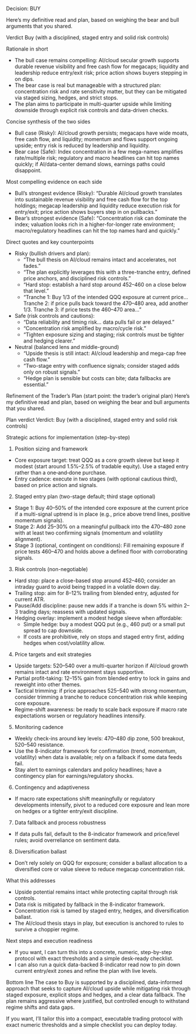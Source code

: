 Decision: BUY

Here’s my definitive read and plan, based on weighing the bear and bull arguments that you shared.

Verdict
Buy (with a disciplined, staged entry and solid risk controls)

Rationale in short
- The bull case remains compelling: AI/cloud secular growth supports durable revenue visibility and free cash flow for megacaps; liquidity and leadership reduce entry/exit risk; price action shows buyers stepping in on dips.
- The bear case is real but manageable with a structured plan: concentration risk and rate sensitivity matter, but they can be mitigated via staged sizing, hedges, and strict stops.
- The plan aims to participate in multi-quarter upside while limiting downside through explicit risk controls and data-driven checks.

Concise synthesis of the two sides
- Bull case (Risky): AI/cloud growth persists; megacaps have wide moats, free cash flow, and liquidity; momentum and flows support ongoing upside; entry risk is reduced by leadership and liquidity.
- Bear case (Safe): Index concentration in a few mega-names amplifies rate/multiple risk; regulatory and macro headlines can hit top names quickly; if AI/data-center demand slows, earnings paths could disappoint.

Most compelling evidence on each side
- Bull’s strongest evidence (Risky): “Durable AI/cloud growth translates into sustainable revenue visibility and free cash flow for the top holdings; megacap leadership and liquidity reduce execution risk for entry/exit; price action shows buyers step in on pullbacks.”
- Bear’s strongest evidence (Safe): “Concentration risk can dominate the index; valuation looks rich in a higher-for-longer rate environment; macro/regulatory headlines can hit the top names hard and quickly.”

Direct quotes and key counterpoints
- Risky (bullish drivers and plan): 
  - “The bull thesis on AI/cloud remains intact and accelerates, not fades.”
  - “The plan explicitly leverages this with a three-tranche entry, defined price anchors, and disciplined risk controls.”
  - “Hard stop: establish a hard stop around 452–460 on a close below that level.”
  - “Tranche 1: Buy 1/3 of the intended QQQ exposure at current price… Tranche 2: if price pulls back toward the 470–480 area, add another 1/3. Tranche 3: if price tests the 460–470 area…”
- Safe (risk controls and cautions): 
  - “Data reliability and timing risk… data pulls fail or are delayed.”
  - “Concentration risk amplified by macro/cycle risk.”
  - “Tighten exposure sizing and staging; risk controls must be tighter and hedging clearer.”
- Neutral (balanced lens and middle-ground)
  - “Upside thesis is still intact: AI/cloud leadership and mega-cap free cash flow.”
  - “Two-stage entry with confluence signals; consider staged adds only on robust signals.”
  - “Hedge plan is sensible but costs can bite; data fallbacks are essential.”

Refinement of the Trader’s Plan (start point: the trader’s original plan)
Here’s my definitive read and plan, based on weighing the bear and bull arguments that you shared.

Plan verdict
Verdict: Buy (with a disciplined, staged entry and solid risk controls)

Strategic actions for implementation (step-by-step)

1) Position sizing and framework
- Core exposure target: treat QQQ as a core growth sleeve but keep it modest (start around 1.5%–2.5% of tradable equity). Use a staged entry rather than a one‑and‑done purchase.
- Entry cadence: execute in two stages (with optional cautious third), based on price action and signals.

2) Staged entry plan (two-stage default; third stage optional)
- Stage 1: Buy 40–50% of the intended core exposure at the current price if a multi-signal uptrend is in place (e.g., price above trend lines, positive momentum signals).
- Stage 2: Add 25–30% on a meaningful pullback into the 470–480 zone with at least two confirming signals (momentum and volatility alignment).
- Stage 3 (optional, contingent on conditions): Fill remaining exposure if price tests 460–470 and holds above a defined floor with corroborating signals.

3) Risk controls (non-negotiable)
- Hard stop: place a close-based stop around 452–460; consider an intraday guard to avoid being trapped in a volatile down day.
- Trailing stop: aim for 8–12% trailing from blended entry, adjusted for current ATR.
- Pause/Add discipline: pause new adds if a tranche is down 5% within 2–3 trading days; reassess with updated signals.
- Hedging overlay: implement a modest hedge sleeve when affordable:
  - Simple hedge: buy a modest QQQ put (e.g., 460 put) or a small put spread to cap downside.
  - If costs are prohibitive, rely on stops and staged entry first, adding hedges when cost/volatility allow.

4) Price targets and exit strategies
- Upside targets: 520–540 over a multi-quarter horizon if AI/cloud growth remains intact and rate environment stays supportive.
- Partial profit-taking: 12–15% gain from blended entry to lock in gains and reweight into other themes.
- Tactical trimming: if price approaches 525–540 with strong momentum, consider trimming a tranche to reduce concentration risk while keeping core exposure.
- Regime-shift awareness: be ready to scale back exposure if macro rate expectations worsen or regulatory headlines intensify.

5) Monitoring cadence
- Weekly check-ins around key levels: 470–480 dip zone, 500 breakout, 520–540 resistance.
- Use the 8-indicator framework for confirmation (trend, momentum, volatility) when data is available; rely on a fallback if some data feeds fail.
- Stay alert to earnings calendars and policy headlines; have a contingency plan for earnings/regulatory shocks.

6) Contingency and adaptiveness
- If macro rate expectations shift meaningfully or regulatory developments intensify, pivot to a reduced core exposure and lean more on hedges or a tighter entry/exit discipline.

7) Data fallback and process robustness
- If data pulls fail, default to the 8-indicator framework and price/level rules; avoid overreliance on sentiment data.

8) Diversification ballast
- Don’t rely solely on QQQ for exposure; consider a ballast allocation to a diversified core or value sleeve to reduce megacap concentration risk.

What this addresses
- Upside potential remains intact while protecting capital through risk controls.
- Data risk is mitigated by fallback in the 8-indicator framework.
- Concentration risk is tamed by staged entry, hedges, and diversification ballast.
- The AI/cloud thesis stays in play, but execution is anchored to rules to survive a choppier regime.

Next steps and execution readiness
- If you want, I can turn this into a concrete, numeric, step-by-step protocol with exact thresholds and a simple desk-ready checklist.
- I can also run a quick data-backed 8-indicator read now to pin down current entry/exit zones and refine the plan with live levels.

Bottom line
The case to Buy is supported by a disciplined, data-informed approach that seeks to capture AI/cloud upside while mitigating risk through staged exposure, explicit stops and hedges, and a clear data fallback. The plan remains aggressive where justified, but controlled enough to withstand regime shifts and data gaps.

If you want, I’ll tailor this into a compact, executable trading protocol with exact numeric thresholds and a simple checklist you can deploy today.